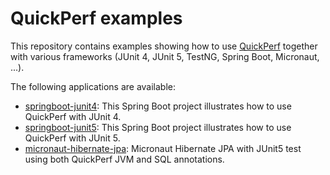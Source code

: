 # QuickPerf examples

This repository contains examples showing how to use [QuickPerf](https://github.com/quick-perf/quickperf) together with various frameworks (JUnit 4, JUnit 5, TestNG, Spring Boot, Micronaut, ...).

The following applications are available:
- [springboot-junit4](springboot-junit4): This Spring Boot project illustrates how to use QuickPerf with JUnit 4. 
- [springboot-junit5](springboot-junit5): This Spring Boot project illustrates how to use QuickPerf with JUnit 5. 
- [micronaut-hibernate-jpa](micronaut-hibernate-jpa): Micronaut Hibernate JPA with JUnit5 test using both QuickPerf JVM and SQL annotations. 
